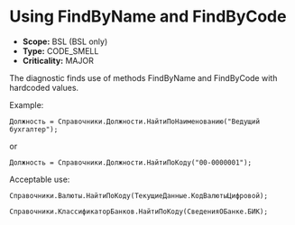 # Using FindByName and FindByCode

- **Scope:** BSL (BSL only)
- **Type:** CODE_SMELL
- **Criticality:** MAJOR

The diagnostic finds use of methods FindByName and FindByCode with hardcoded values.

Example:

```bsl
Должность = Справочники.Должности.НайтиПоНаименованию("Ведущий бухгалтер");
```

or

```bsl
Должность = Справочники.Должности.НайтиПоКоду("00-0000001");
```

Acceptable use:

```bsl
Справочники.Валюты.НайтиПоКоду(ТекущиеДанные.КодВалютыЦифровой);
```

```bsl
Справочники.КлассификаторБанков.НайтиПоКоду(СведенияОБанке.БИК);
```
